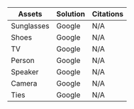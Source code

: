 | Assets | Solution | Citations |
| ------------ | ------------- | ------------- |
| Sunglasses | Google | N/A|
| Shoes | Google | N/A|
| TV | Google | N/A|
| Person | Google | N/A|
| Speaker | Google | N/A|
| Camera | Google | N/A|
| Ties | Google | N/A|
